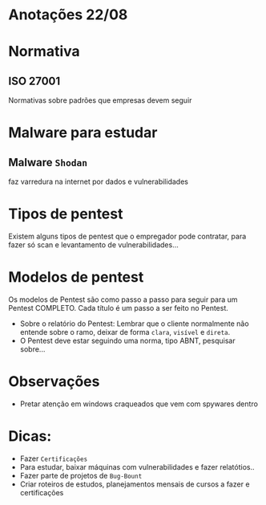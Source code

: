 # Anotações 22/08 

# Normativa
## ISO 27001
Normativas sobre padrões que empresas devem seguir

# Malware para estudar
## Malware `Shodan`
faz varredura na internet por dados e vulnerabilidades

# Tipos de pentest
Existem alguns tipos de pentest que o empregador pode contratar, para fazer só scan e levantamento de vulnerabilidades...

# Modelos de pentest 
Os modelos de Pentest são como passo a passo para seguir para um Pentest COMPLETO. Cada título é um passo a ser feito no Pentest.
- Sobre o relatório do Pentest: Lembrar que o cliente normalmente não entende sobre o ramo, deixar de forma `clara`, `visível` e `direta`.
- O Pentest deve estar seguindo uma norma, tipo ABNT, pesquisar sobre...

# Observações
- Pretar atenção em windows craqueados que vem com spywares dentro

 # Dicas:
- Fazer `Certificações`
- Para estudar, baixar máquinas com vulnerabilidades e fazer relatótios..
- Fazer parte de projetos de `Bug-Bount`
- Criar roteiros de estudos, planejamentos mensais de cursos a fazer e certificações
